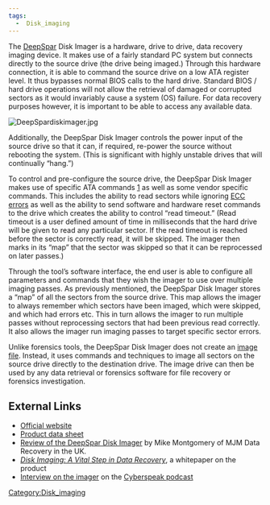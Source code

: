 ```yaml
---
tags:
  -  Disk_imaging
---
```

The [DeepSpar](deepspar.md) Disk Imager is a hardware, drive to
drive, data recovery imaging device. It makes use of a fairly standard
PC system but connects directly to the source drive (the drive being
imaged.) Through this hardware connection, it is able to command the
source drive on a low ATA register level. It thus bypasses normal BIOS
calls to the hard drive. Standard BIOS / hard drive operations will not
allow the retrieval of damaged or corrupted sectors as it would
invariably cause a system (OS) failure. For data recovery purposes
however, it is important to be able to access any available data.

![](DeepSpardiskimager.jpg "DeepSpardiskimager.jpg")

Additionally, the DeepSpar Disk Imager controls the power input of the
source drive so that it can, if required, re-power the source without
rebooting the system. (This is significant with highly unstable drives
that will continually “hang.”)

To control and pre-configure the source drive, the DeepSpar Disk Imager
makes use of specific ATA commands [1](http://www.t13.org) as well as
some vendor specific commands. This includes the ability to read sectors
while ignoring [ECC errors](error_correction_code.md) as well as
the ability to send software and hardware reset commands to the drive
which creates the ability to control “read timeout.” (Read timeout is a
user defined amount of time in milliseconds that the hard drive will be
given to read any particular sector. If the read timeout is reached
before the sector is correctly read, it will be skipped. The imager then
marks in its “map” that the sector was skipped so that it can be
reprocessed on later passes.)

Through the tool’s software interface, the end user is able to configure
all parameters and commands that they wish the imager to use over
multiple imaging passes. As previously mentioned, the DeepSpar Disk
Imager stores a “map” of all the sectors from the source drive. This map
allows the imager to always remember which sectors have been imaged,
which were skipped, and which had errors etc. This in turn allows the
imager to run multiple passes without reprocessing sectors that had been
previous read correctly. It also allows the imager run imaging passes to
target specific sector errors.

Unlike forensics tools, the DeepSpar Disk Imager does not create an
[image file](raw_image_file.md). Instead, it uses commands and
techniques to image all sectors on the source drive directly to the
destination drive. The image drive can then be used by any data
retrieval or forensics software for file recovery or forensics
investigation.

## External Links

- [Official website](http://www.driveimager.com/)
- [Product data
  sheet](http://www.deepspar.com/pdf/DeepSparDiskImager.pdf)
- [Review of the DeepSpar Disk
  Imager](http://www.deepspar.com/mjm-ds-disk-imager.html) by Mike
  Montgomery of MJM Data Recovery in the UK.
- *[Disk Imaging: A Vital Step in Data
  Recovery](http://www.deepspar.com/pdf/DeepSparDiskImagingWhitepaper3.pdf)*,
  a whitepaper on the product
- [Interview on the
  imager](http://cyberspeak.libsyn.com/index.php?post_id=193897) on the
  [Cyberspeak podcast](cyberspeak_podcast.md)

[Category:Disk_imaging](category:disk_imaging.md)
